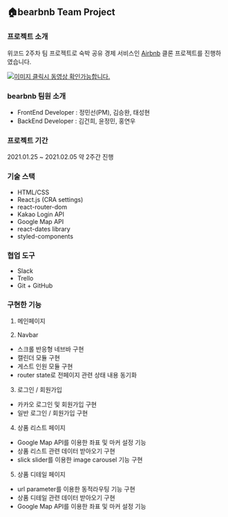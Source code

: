 ## 🏠bearbnb Team Project

### 프로젝트 소개
위코드 2주차 팀 프로젝트로 숙박 공유 경제 서비스인 [Airbnb](https://www.airbnb.co.kr/) 클론 프로젝트를 진행하였습니다.

[![이미지 클릭시 동영상 확인가능합니다.](https://img.youtube.com/vi/RFja9gWiVzs/maxresdefault.jpg)](https://youtu.be/RFja9gWiVzs)

### bearbnb 팀원 소개
- FrontEnd Developer : 정민선(PM), 김승완, 태성현
- BackEnd Developer : 김건희, 윤정민, 홍연우

### 프로젝트 기간
2021.01.25 ~ 2021.02.05 약 2주간 진행

### 기술 스택
- HTML/CSS
- React.js (CRA settings)
- react-router-dom
- Kakao Login API
- Google Map API
- react-dates library
- styled-components

### 협업 도구
- Slack
- Trello
- Git + GitHub

### 구현한 기능
1. 메인페이지

2. Navbar
- 스크롤 반응형 네브바 구현
- 캘린더 모듈 구현
- 게스트 인원 모듈 구현
- router state로 전페이지 관련 상태 내용 동기화

3. 로그인 / 회원가입
- 카카오 로그인 및 회원가입 구현
- 일반 로그인 / 회원가입 구현

4. 상품 리스트 페이지
- Google Map API를 이용한 좌표 및 마커 설정 기능
- 상품 리스트 관련 데이터 받아오기 구현
- slick slider를 이용한 image carousel 기능 구현

5. 상품 디테일 페이지
- url parameter를 이용한 동적라우팅 기능 구현
- 상품 디테일 관련 데이터 받아오기 구현
- Google Map API를 이용한 좌표 및 마커 설정 기능
